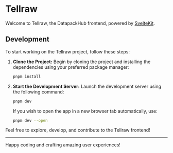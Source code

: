 # Tellraw

Welcome to Tellraw, the DatapackHub frontend, powered by [SvelteKit](https://kit.svelte.dev/).

## Development

To start working on the Tellraw project, follow these steps:

1. **Clone the Project:** Begin by cloning the project and installing the dependencies using your preferred package manager:

    ```bash
    pnpm install
    ```

2. **Start the Development Server:** Launch the development server using the following command:

    ```bash
    pnpm dev
    ```

    If you wish to open the app in a new browser tab automatically, use:

    ```bash
    pnpm dev --open
    ```

Feel free to explore, develop, and contribute to the Tellraw frontend!

---

Happy coding and crafting amazing user experiences!
